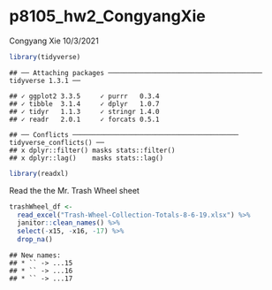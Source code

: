 p8105_hw2_CongyangXie
================
Congyang Xie
10/3/2021

``` r
library(tidyverse)
```

    ## ── Attaching packages ─────────────────────────────────────── tidyverse 1.3.1 ──

    ## ✓ ggplot2 3.3.5     ✓ purrr   0.3.4
    ## ✓ tibble  3.1.4     ✓ dplyr   1.0.7
    ## ✓ tidyr   1.1.3     ✓ stringr 1.4.0
    ## ✓ readr   2.0.1     ✓ forcats 0.5.1

    ## ── Conflicts ────────────────────────────────────────── tidyverse_conflicts() ──
    ## x dplyr::filter() masks stats::filter()
    ## x dplyr::lag()    masks stats::lag()

``` r
library(readxl)
```

Read the the Mr. Trash Wheel sheet

``` r
trashWheel_df <-
  read_excel("Trash-Wheel-Collection-Totals-8-6-19.xlsx") %>%
  janitor::clean_names() %>%
  select(-x15, -x16, -17) %>%
  drop_na()
```

    ## New names:
    ## * `` -> ...15
    ## * `` -> ...16
    ## * `` -> ...17
